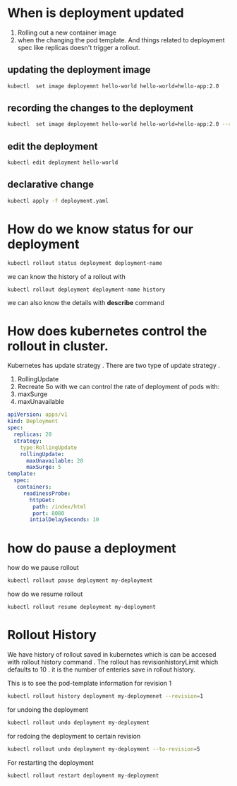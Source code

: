 # When is deployment updated
1) Rolling out a new container image
2) when the changing the pod template.
And things related to deployment spec like replicas doesn't trigger a rollout.

## updating the deployment image
``` bash
kubectl  set image deployemnt hello-world hello-world=hello-app:2.0
```

## recording the changes to the deployment
``` bash
kubectl  set image deployemnt hello-world hello-world=hello-app:2.0 --record
```

## edit the deployment
```bash
kubectl edit deployment hello-world
```

## declarative change
``` bash
kubectl apply -f deployment.yaml
```

# How do we know status for our deployment
``` bash
kubectl rollout status deployment deployment-name
```

we can know the history of a rollout with
```
kubectl rollout deployment deployment-name history 
```

we can also know the details with **describe** command

# How does kubernetes control the rollout in cluster.
 Kubernetes has update strategy . There are two type of update strategy .
 1) RollingUpdate
 2) Recreate 
So with we can control the rate of deployment of pods with: 
1) maxSurge
2) maxUnavailable

```yaml
apiVersion: apps/v1
kind: Deployment
spec:
  replicas: 20
  strategy:
    type:RollingUpdate
    rollingUpdate:
      maxUnavailable: 20
      maxSurge: 5
template: 
  spec:
   containers:
     readinessProbe:
       httpGet:
        path: /index/html
        port: 8080
       intialDelaySeconds: 10

```

# how do pause a  deployment
how do we pause rollout  
``` bash
kubectl rollout pause deployment my-deployment
```
how do we resume rollout
```
kubectl rollout resume deployment my-deployment
```

# Rollout History
We have history of rollout saved in kubernetes which is can be accesed with rollout history command . The rollout has revisionhistoryLimit which defaults to 10 . it is the number of enteries save in rollout history.

This is to see the pod-template information for revision 1 
``` bash
kubectl rollout history deployment my-deploymenet --revision=1 
```

for undoing the deployment
```sh
kubectl rollout undo deployment my-deployment
```

for redoing the deployment to certain revision
``` sh
kubectl rollout undo deployment my-deployment --to-revision=5
```

For restarting the deployment 
```sh
kubectl rollout restart deployment my-deployment
```

